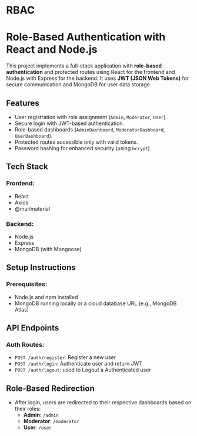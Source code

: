 # RBAC
# Role-Based Authentication with React and Node.js

This project implements a full-stack application with **role-based authentication** and protected routes using React for the frontend and Node.js with Express for the backend. It uses **JWT (JSON Web Tokens)** for secure communication and MongoDB for user data storage.

## **Features**
- User registration with role assignment (`Admin`, `Moderator`, `User`).
- Secure login with JWT-based authentication.
- Role-based dashboards (`AdminDashboard`, `ModeratorDashboard`, `UserDashboard`).
- Protected routes accessible only with valid tokens.
- Password hashing for enhanced security (using `bcrypt`).


## **Tech Stack**
### Frontend:
- React
- Axios
- @mui/material

### Backend:
- Node.js
- Express
- MongoDB (with Mongoose)


## **Setup Instructions**

### Prerequisites:
- Node.js and npm installed
- MongoDB running locally or a cloud database URL (e.g., MongoDB Atlas)


## **API Endpoints**

### Auth Routes:
- `POST /auth/register`: Register a new user
- `POST /auth/login`: Authenticate user and return JWT
- `POST /auth/logout`: used to Logout a Authenticated user


## **Role-Based Redirection**
- After login, users are redirected to their respective dashboards based on their roles:
  - **Admin**: `/admin`
  - **Moderator**: `/moderator`
  - **User**: `/user`

